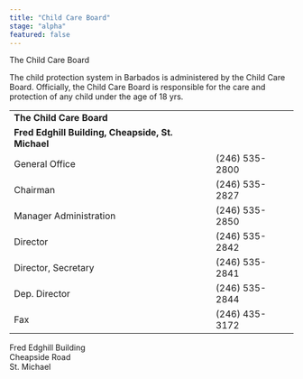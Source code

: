 ```yaml
---
title: "Child Care Board"
stage: "alpha"
featured: false
---
```


The Child Care Board

The child protection system in Barbados is administered by the Child Care Board. Officially, the Child Care Board is responsible for the care and protection of any child under the age of 18 yrs.

|  |  |
| --- | --- |
| **The Child Care Board** | |
| **Fred Edghill Building, Cheapside, St. Michael** | |
| General Office | (246) 535-2800 |
| Chairman | (246) 535-2827 |
| Manager Administration | (246) 535-2850 |
| Director | (246) 535-2842 |
| Director, Secretary | (246) 535-2841 |
| Dep. Director | (246) 535-2844 |
| Fax | (246) 435-3172 |

  
Fred Edghill Building  
Cheapside Road  
St. Michael